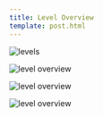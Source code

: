 ```yaml
---
title: Level Overview
template: post.html
---
```

![levels](https://s3.amazonaws.com/rewferguson.com/img/Untitled-Water-Drop-Game/levels.jpeg)

![level overview](https://s3.amazonaws.com/rewferguson.com/img/Untitled-Water-Drop-Game/levelOverview-3.jpeg)

![level overview](https://s3.amazonaws.com/rewferguson.com/img/Untitled-Water-Drop-Game/levelOverview-2.jpeg)

![level overview](https://s3.amazonaws.com/rewferguson.com/img/Untitled-Water-Drop-Game/levelOverview-1.jpeg)
